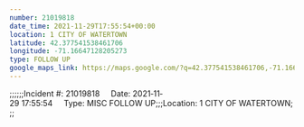```yaml
---
number: 21019818
date_time: 2021-11-29T17:55:54+00:00
location: 1 CITY OF WATERTOWN
latitude: 42.377541538461706
longitude: -71.16647128205273
type: FOLLOW UP
google_maps_link: https://maps.google.com/?q=42.377541538461706,-71.16647128205273
---
```


;;;;;;Incident #: 21019818     Date: 2021‐11‐29 17:55:54     Type: MISC FOLLOW UP;;;Location: 1 CITY OF WATERTOWN;;;

